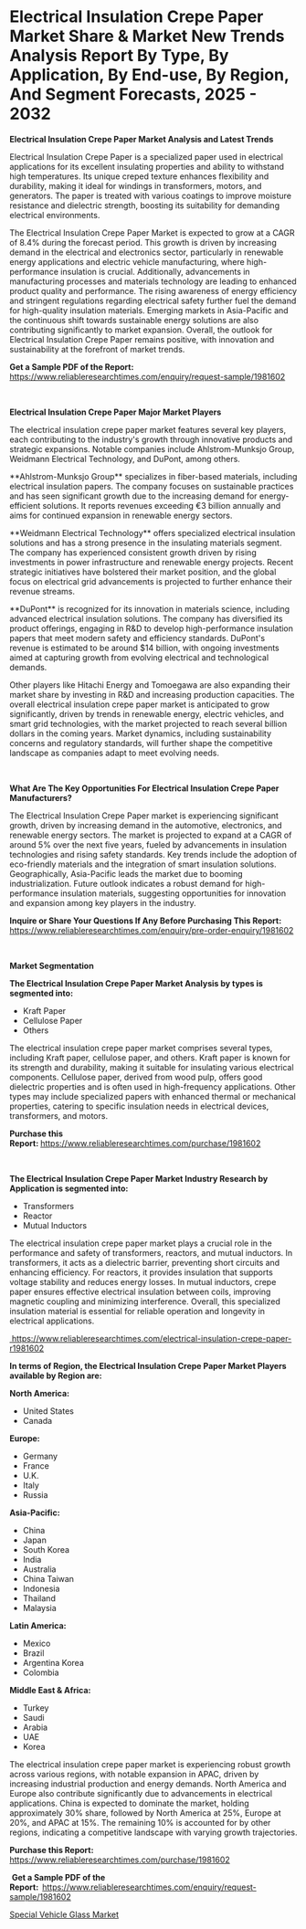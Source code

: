 <p><h1>Electrical Insulation Crepe Paper Market Share & Market New Trends Analysis Report By Type, By Application, By End-use, By Region, And Segment Forecasts, 2025 - 2032</h1></p><p><strong>Electrical Insulation Crepe Paper Market Analysis and Latest Trends</strong></p>
<p><p>Electrical Insulation Crepe Paper is a specialized paper used in electrical applications for its excellent insulating properties and ability to withstand high temperatures. Its unique creped texture enhances flexibility and durability, making it ideal for windings in transformers, motors, and generators. The paper is treated with various coatings to improve moisture resistance and dielectric strength, boosting its suitability for demanding electrical environments.</p><p>The Electrical Insulation Crepe Paper Market is expected to grow at a CAGR of 8.4% during the forecast period. This growth is driven by increasing demand in the electrical and electronics sector, particularly in renewable energy applications and electric vehicle manufacturing, where high-performance insulation is crucial. Additionally, advancements in manufacturing processes and materials technology are leading to enhanced product quality and performance. The rising awareness of energy efficiency and stringent regulations regarding electrical safety further fuel the demand for high-quality insulation materials. Emerging markets in Asia-Pacific and the continuous shift towards sustainable energy solutions are also contributing significantly to market expansion. Overall, the outlook for Electrical Insulation Crepe Paper remains positive, with innovation and sustainability at the forefront of market trends.</p></p>
<p><strong>Get a Sample PDF of the Report:&nbsp;</strong> <a href="https://www.reliableresearchtimes.com/enquiry/request-sample/1981602?utm_campaign=3317&utm_medium=2&utm_source=Github&utm_content=ia&utm_term=03042025&utm_id=electrical-insulation-crepe-paper">https://www.reliableresearchtimes.com/enquiry/request-sample/1981602</a></p>
<p>&nbsp;</p>
<p><strong>Electrical Insulation Crepe Paper Major Market Players</strong></p>
<p><p>The electrical insulation crepe paper market features several key players, each contributing to the industry's growth through innovative products and strategic expansions. Notable companies include Ahlstrom-Munksjo Group, Weidmann Electrical Technology, and DuPont, among others.</p><p>**Ahlstrom-Munksjo Group** specializes in fiber-based materials, including electrical insulation papers. The company focuses on sustainable practices and has seen significant growth due to the increasing demand for energy-efficient solutions. It reports revenues exceeding €3 billion annually and aims for continued expansion in renewable energy sectors.</p><p>**Weidmann Electrical Technology** offers specialized electrical insulation solutions and has a strong presence in the insulating materials segment. The company has experienced consistent growth driven by rising investments in power infrastructure and renewable energy projects. Recent strategic initiatives have bolstered their market position, and the global focus on electrical grid advancements is projected to further enhance their revenue streams.</p><p>**DuPont** is recognized for its innovation in materials science, including advanced electrical insulation solutions. The company has diversified its product offerings, engaging in R&D to develop high-performance insulation papers that meet modern safety and efficiency standards. DuPont's revenue is estimated to be around $14 billion, with ongoing investments aimed at capturing growth from evolving electrical and technological demands.</p><p>Other players like Hitachi Energy and Tomoegawa are also expanding their market share by investing in R&D and increasing production capacities. The overall electrical insulation crepe paper market is anticipated to grow significantly, driven by trends in renewable energy, electric vehicles, and smart grid technologies, with the market projected to reach several billion dollars in the coming years. Market dynamics, including sustainability concerns and regulatory standards, will further shape the competitive landscape as companies adapt to meet evolving needs.</p></p>
<p>&nbsp;</p>
<p><strong>What Are The Key Opportunities For Electrical Insulation Crepe Paper Manufacturers?</strong></p>
<p><p>The Electrical Insulation Crepe Paper market is experiencing significant growth, driven by increasing demand in the automotive, electronics, and renewable energy sectors. The market is projected to expand at a CAGR of around 5% over the next five years, fueled by advancements in insulation technologies and rising safety standards. Key trends include the adoption of eco-friendly materials and the integration of smart insulation solutions. Geographically, Asia-Pacific leads the market due to booming industrialization. Future outlook indicates a robust demand for high-performance insulation materials, suggesting opportunities for innovation and expansion among key players in the industry.</p></p>
<p><strong>Inquire or Share Your Questions If Any Before Purchasing This Report:</strong> <a href="https://www.reliableresearchtimes.com/enquiry/pre-order-enquiry/1981602?utm_campaign=3317&utm_medium=2&utm_source=Github&utm_content=ia&utm_term=03042025&utm_id=electrical-insulation-crepe-paper">https://www.reliableresearchtimes.com/enquiry/pre-order-enquiry/1981602</a></p>
<p>&nbsp;</p>
<p><strong>Market Segmentation</strong></p>
<p><strong>The Electrical Insulation Crepe Paper Market Analysis by types is segmented into:</strong></p>
<p><ul><li>Kraft Paper</li><li>Cellulose Paper</li><li>Others</li></ul></p>
<p><p>The electrical insulation crepe paper market comprises several types, including Kraft paper, cellulose paper, and others. Kraft paper is known for its strength and durability, making it suitable for insulating various electrical components. Cellulose paper, derived from wood pulp, offers good dielectric properties and is often used in high-frequency applications. Other types may include specialized papers with enhanced thermal or mechanical properties, catering to specific insulation needs in electrical devices, transformers, and motors.</p></p>
<p><strong>Purchase this Report:&nbsp;</strong><a href="https://www.reliableresearchtimes.com/purchase/1981602?utm_campaign=3317&utm_medium=2&utm_source=Github&utm_content=ia&utm_term=03042025&utm_id=electrical-insulation-crepe-paper">https://www.reliableresearchtimes.com/purchase/1981602</a></p>
<p>&nbsp;</p>
<p><strong>The Electrical Insulation Crepe Paper Market Industry Research by Application is segmented into:</strong></p>
<p><ul><li>Transformers</li><li>Reactor</li><li>Mutual Inductors</li></ul></p>
<p><p>The electrical insulation crepe paper market plays a crucial role in the performance and safety of transformers, reactors, and mutual inductors. In transformers, it acts as a dielectric barrier, preventing short circuits and enhancing efficiency. For reactors, it provides insulation that supports voltage stability and reduces energy losses. In mutual inductors, crepe paper ensures effective electrical insulation between coils, improving magnetic coupling and minimizing interference. Overall, this specialized insulation material is essential for reliable operation and longevity in electrical applications.</p></p>
<p><a href="https://www.reliableresearchtimes.com/electrical-insulation-crepe-paper-r1981602?utm_campaign=3317&utm_medium=2&utm_source=Github&utm_content=ia&utm_term=03042025&utm_id=electrical-insulation-crepe-paper">&nbsp;https://www.reliableresearchtimes.com/electrical-insulation-crepe-paper-r1981602</a></p>
<p><strong>In terms of Region, the Electrical Insulation Crepe Paper Market Players available by Region are:</strong></p>
<p>
    <p> <strong> North America: </strong>
        <ul>
            <li>United States</li>
            <li>Canada</li>
        </ul>
        </p> 
    <p> <strong> Europe: </strong>
        <ul>
            <li>Germany</li>
            <li>France</li>
            <li>U.K.</li>
            <li>Italy</li>
            <li>Russia</li>
        </ul>
        </p> 
    <p> <strong> Asia-Pacific: </strong>
        <ul>
            <li>China</li>
            <li>Japan</li>
            <li>South Korea</li>
            <li>India</li>
            <li>Australia</li>
            <li>China Taiwan</li>
            <li>Indonesia</li>
            <li>Thailand</li>
            <li>Malaysia</li>
        </ul>
        </p> 
    <p> <strong> Latin America: </strong>
        <ul>
            <li>Mexico</li>
            <li>Brazil</li>
            <li>Argentina Korea</li>
            <li>Colombia</li>
        </ul>
        </p> 
    <p> <strong> Middle East & Africa: </strong>
        <ul>
            <li>Turkey</li>
            <li>Saudi</li>
            <li>Arabia</li>
            <li>UAE</li>
            <li>Korea</li>
        </ul>
    </p>
    </p>
<p><p>The electrical insulation crepe paper market is experiencing robust growth across various regions, with notable expansion in APAC, driven by increasing industrial production and energy demands. North America and Europe also contribute significantly due to advancements in electrical applications. China is expected to dominate the market, holding approximately 30% share, followed by North America at 25%, Europe at 20%, and APAC at 15%. The remaining 10% is accounted for by other regions, indicating a competitive landscape with varying growth trajectories.</p></p>
<p><strong>Purchase this Report: </strong><a href="https://www.reliableresearchtimes.com/purchase/1981602?utm_campaign=3317&utm_medium=2&utm_source=Github&utm_content=ia&utm_term=03042025&utm_id=electrical-insulation-crepe-paper">https://www.reliableresearchtimes.com/purchase/1981602</a></p>
<p>&nbsp;<strong>Get a Sample PDF of the Report:&nbsp;&nbsp;</strong><a href="https://www.reliableresearchtimes.com/enquiry/request-sample/1981602?utm_campaign=3317&utm_medium=2&utm_source=Github&utm_content=ia&utm_term=03042025&utm_id=electrical-insulation-crepe-paper">https://www.reliableresearchtimes.com/enquiry/request-sample/1981602</a></p>
<p><strong></strong></p>
<p><p><a href="https://github.com/shadnfamoza/Market-Research-Report-List-1/blob/main/special-vehicle-glass-market.md?utm_campaign=3317&utm_medium=2&utm_source=Github&utm_content=ia&utm_term=03042025&utm_id=electrical-insulation-crepe-paper">Special Vehicle Glass Market</a></p></p>
